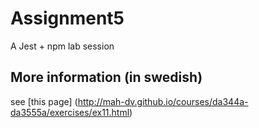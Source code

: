 # Assignment5
A Jest + npm lab session
## More information (in swedish)
see [this page] (http://mah-dv.github.io/courses/da344a-da3555a/exercises/ex11.html)
